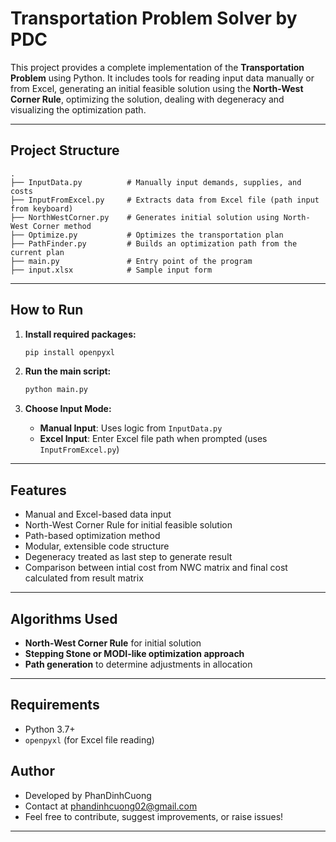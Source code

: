 # Transportation Problem Solver by PDC

This project provides a complete implementation of the **Transportation Problem** using Python. It includes tools for reading input data manually or from Excel, generating an initial feasible solution using the **North-West Corner Rule**, optimizing the solution, dealing with degeneracy and visualizing the optimization path.

---

## Project Structure

```
.
├── InputData.py          # Manually input demands, supplies, and costs
├── InputFromExcel.py     # Extracts data from Excel file (path input from keyboard)
├── NorthWestCorner.py    # Generates initial solution using North-West Corner method
├── Optimize.py           # Optimizes the transportation plan
├── PathFinder.py         # Builds an optimization path from the current plan
├── main.py               # Entry point of the program
├── input.xlsx            # Sample input form
```

---

## How to Run

1. **Install required packages:**

   ```bash
   pip install openpyxl 
   ```

2. **Run the main script:**

   ```bash
   python main.py
   ```

3. **Choose Input Mode:**
   - **Manual Input**: Uses logic from `InputData.py`
   - **Excel Input**: Enter Excel file path when prompted (uses `InputFromExcel.py`)

---

## Features

- Manual and Excel-based data input
- North-West Corner Rule for initial feasible solution
- Path-based optimization method
- Modular, extensible code structure
- Degeneracy treated as last step to generate result
- Comparison between intial cost from NWC matrix and final cost calculated from result matrix
---

## Algorithms Used

- **North-West Corner Rule** for initial solution
- **Stepping Stone or MODI-like optimization approach**
- **Path generation** to determine adjustments in allocation

---

## Requirements

- Python 3.7+
- `openpyxl` (for Excel file reading)


## Author

- Developed by PhanDinhCuong
- Contact at phandinhcuong02@gmail.com
- Feel free to contribute, suggest improvements, or raise issues!

---
